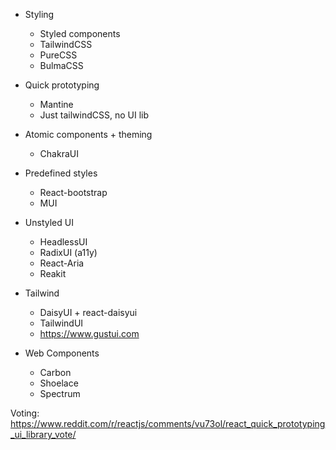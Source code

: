 - Styling
  - Styled components
  - TailwindCSS
  - PureCSS
  - BulmaCSS

- Quick prototyping
  - Mantine
  - Just tailwindCSS, no UI lib

- Atomic components + theming
  - ChakraUI

- Predefined styles
  - React-bootstrap
  - MUI

- Unstyled UI
  - HeadlessUI
  - RadixUI (a11y)
  - React-Aria
  - Reakit

- Tailwind
  - DaisyUI + react-daisyui
  - TailwindUI
  - https://www.gustui.com

- Web Components
  - Carbon
  - Shoelace
  - Spectrum

Voting: https://www.reddit.com/r/reactjs/comments/vu73ol/react_quick_prototyping_ui_library_vote/